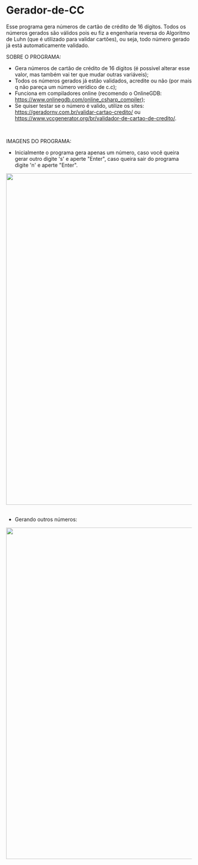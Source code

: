 # Gerador-de-CC
Esse programa gera números de cartão de crédito de 16 dígitos. Todos os números gerados são válidos pois eu fiz a engenharia reversa do Algoritmo de Luhn (que é utilizado para validar cartões), ou seja, todo número gerado já está automaticamente validado.

SOBRE O PROGRAMA:
- Gera números de cartão de crédito de 16 dígitos (é possivel alterar esse valor, mas também vai ter que mudar outras variáveis);
- Todos os números gerados já estão validados, acredite ou não (por mais q não pareça um número verídico de c.c);
- Funciona em compiladores online (recomendo o OnlineGDB: https://www.onlinegdb.com/online_csharp_compiler);
- Se quiser testar se o número é valido, utilize os sites: https://geradornv.com.br/validar-cartao-credito/ ou https://www.vccgenerator.org/br/validador-de-cartao-de-credito/.

<br>

IMAGENS DO PROGRAMA:
- Inicialmente o programa gera apenas um número, caso você queira gerar outro digite 's' e aperte "Enter", caso queira sair do programa digite 'n' e aperte "Enter".
<div>
  <img src="https://github.com/Abnersampf/Gerador-de-CC/assets/58574013/e1824361-c1bf-4225-82f2-bbfc5ee57863" width="900px" />
</div>

<br>

- Gerando outros números:
<div>
  <img src="https://github.com/Abnersampf/Gerador-de-CC/assets/58574013/2b1a2fb7-92a6-4c44-a682-dddf80f7d994" width="900px" />
</div>
